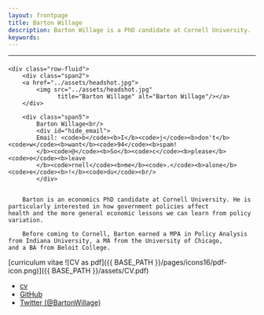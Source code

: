 ```yaml
---
layout: frontpage
title: Barton Willage
description: Barton Willage is a PhD candidate at Cornell University. 
keywords: 
---
```





---

<div class="container">
<h4><a name="contact"></a></h4>

    <div class="row-fluid">
        <div class="span2">
        <a href="../assets/headshot.jpg">
            <img src="../assets/headshot.jpg"
                  title="Barton Willage" alt="Barton Willage"/></a>
        </div>
        
        <div class="span5">
            Barton Willage<br/>
            <div id="hide_email">
            Email: <code>b</code><b>I</b><code>j</code><b>don't</b><code>w</code><b>want</b><code>94</code><b>spam!
            </b><code>@</code><b>So</b><code>c</code><b>please</b><code>o</code><b>leave
            </b><code>rnell</code><b>me</b><code>.</code><b>alone</b><code>e</code><b>!</b><code>du</code><br/>
            </div>
        
        
        Barton is an economics PhD candidate at Cornell University. He is particularly interested in how government policies affect             health and the more general economic lessons we can learn from policy variation.

        Before coming to Cornell, Barton earned a MPA in Policy Analysis from Indiana University, a MA from the University of Chicago,           and a BA from Beloit College.

[curriculum vitae ![CV as pdf]({{ BASE_PATH }}/pages/icons16/pdf-icon.png)]({{ BASE_PATH }}/assets/CV.pdf)<br/>
        </div>
    </div>
</div>

<div class="navbar">
  <div class="navbar-inner">
      <ul class="nav">
          <li><a href="{{ BASE_PATH }}/assets/CV.pdf">cv</a></li>
          <li><a href="https://github.com/bjwillage">GitHub</a></li>
          <li><a href="https://twitter.com/bartonwillage">Twitter (@BartonWillage)</a></li>
      </ul>
  </div>
</div>
